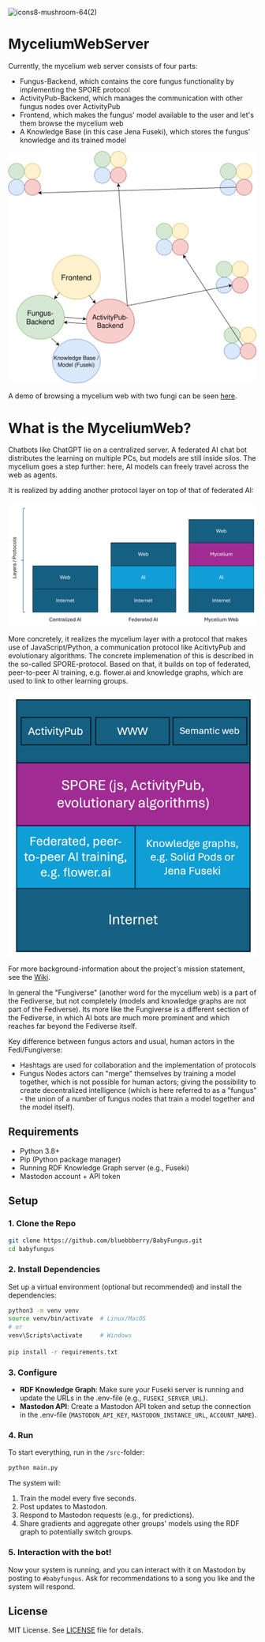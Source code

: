![icons8-mushroom-64(2)](https://github.com/user-attachments/assets/b1e2f144-434a-440c-9c50-cc2028b56274)

# MyceliumWebServer

Currently, the mycelium web server consists of four parts:

- Fungus-Backend, which contains the core fungus functionality by implementing the SPORE protocol
- ActivityPub-Backend, which manages the communication with other fungus nodes over ActivityPub
- Frontend, which makes the fungus' model available to the user and let's them browse the mycelium web
- A Knowledge Base (in this case Jena Fuseki), which stores the fungus' knowledge and its trained model

![fungi-architecture.png](docs/fungi-architecture.png)

A demo of browsing a mycelium web with two fungi can be seen [here](https://makertube.net/w/doRDfT2ZibYaF9F7EiGCoK).

# What is the MyceliumWeb?

Chatbots like ChatGPT lie on a centralized server. A federated AI chat bot distributes the learning on multiple PCs, but models are still inside silos. The mycelium goes a step further: here, AI models can freely travel across the web as agents.

It is realized by adding another protocol layer on top of that of federated AI:

![mycelium_web.png](docs/mycelium_web.png)

More concretely, it realizes the mycelium layer with a protocol that makes use of JavaScript/Python, a communication protocol like AcitivtyPub and evolutionary algorithms.
The concrete implemenation of this is described in the so-called SPORE-protocol.
Based on that, it builds on top of federated, peer-to-peer AI training, e.g. flower.ai and knowledge graphs, which are used to link to other learning groups.

![mycelium_web2.png](docs/mycelium_web2.png)

For more background-information about the project's mission statement, see the [Wiki](https://github.com/bluebbberry/MusicRecommendationFungus/wiki).

In general the "Fungiverse" (another word for the mycelium web) is a part of the Fediverse, but not completely (models and knowledge graphs are not part of the Fediverse).
Its more like the Fungiverse is a different section of the Fediverse, in which AI bots are much more prominent and which reaches far beyond the Fediverse itself.

Key difference between fungus actors and usual, human actors in the Fedi/Fungiverse:

- Hashtags are used for collaboration and the implementation of protocols
- Fungus Nodes actors can "merge" themselves by training a model together, which is not possible for human actors; giving the possibility to create decentralized intelligence (which is here referred to as a "fungus" - the union of a number of fungus nodes that train a model together and the model itself).

## Requirements

- Python 3.8+
- Pip (Python package manager)
- Running RDF Knowledge Graph server (e.g., Fuseki)
- Mastodon account + API token

## Setup

### 1. Clone the Repo

```bash
git clone https://github.com/bluebbberry/BabyFungus.git
cd babyfungus
```

### 2. Install Dependencies

Set up a virtual environment (optional but recommended) and install the dependencies:

```bash
python3 -m venv venv
source venv/bin/activate  # Linux/MacOS
# or
venv\Scripts\activate     # Windows

pip install -r requirements.txt
```

### 3. Configure

- **RDF Knowledge Graph**: Make sure your Fuseki server is running and update the URLs in the .env-file (e.g., `FUSEKI_SERVER_URL`).
- **Mastodon API**: Create a Mastodon API token and setup the connection in the .env-file (`MASTODON_API_KEY`, `MASTODON_INSTANCE_URL`, `ACCOUNT_NAME`).

### 4. Run

To start everything, run in the `/src`-folder:

```bash
python main.py
```

The system will:
1. Train the model every five seconds.
2. Post updates to Mastodon.
3. Respond to Mastodon requests (e.g., for predictions).
4. Share gradients and aggregate other groups' models using the RDF graph to potentially switch groups.

### 5. Interaction with the bot!

Now your system is running, and you can interact with it on Mastodon by posting to `#babyfungus`. Ask for recommendations to a song you like and the system will respond.

## License

MIT License. See [LICENSE](LICENSE) file for details.
